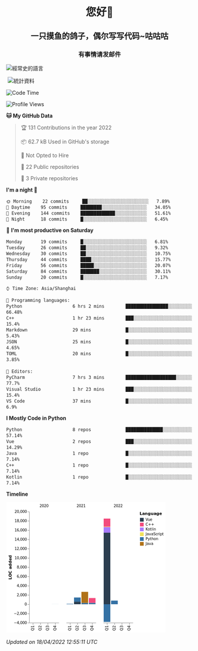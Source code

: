 

<!--
**kitUIN/kitUIN** is a ✨ _special_ ✨ repository because its `README.md` (this file) appears on your GitHub profile.

Here are some ideas to get you started:

- 🔭 I’m currently working on ...
- 🌱 I’m currently learning ...
- 👯 I’m looking to collaborate on ...
- 🤔 I’m looking for help with ...
- 💬 Ask me about ...
- 📫 How to reach me: ...
- 😄 Pronouns: ...
- ⚡ Fun fact: ...
-->
<h1 align="center">您好👋</h1>
<h2 align="center">一只摸鱼的鸽子，偶尔写写代码~咕咕咕</h2>
<h3 align="center">有事情请发邮件</h3>



<p><img align="center" src="https://github-readme-stats.vercel.app/api/top-langs?username=kitUIN&show_icons=true&theme=gruvbox&locale=cn&layout=compact" alt="經常史的語言" /></p>

<p>&nbsp;<img align="center" src="https://github-readme-stats.vercel.app/api?username=kitUIN&show_icons=true&theme=gruvbox&locale=cn" alt="統計資料" /></p>


<!--START_SECTION:waka-->
![Code Time](http://img.shields.io/badge/Code%20Time-478%20hrs%201%20min-blue)

![Profile Views](http://img.shields.io/badge/Profile%20Views-16-blue)

**🐱 My GitHub Data** 

> 🏆 131 Contributions in the year 2022
 > 
> 📦 62.7 kB Used in GitHub's storage 
 > 
> 🚫 Not Opted to Hire
 > 
> 📜 22 Public repositories 
 > 
> 🔑 3 Private repositories  
 > 
**I'm a night 🦉** 

```text
🌞 Morning    22 commits     ██░░░░░░░░░░░░░░░░░░░░░░░   7.89% 
🌆 Daytime    95 commits     ████████░░░░░░░░░░░░░░░░░   34.05% 
🌃 Evening    144 commits    █████████████░░░░░░░░░░░░   51.61% 
🌙 Night      18 commits     █░░░░░░░░░░░░░░░░░░░░░░░░   6.45%

```
📅 **I'm most productive on Saturday** 

```text
Monday       19 commits     █░░░░░░░░░░░░░░░░░░░░░░░░   6.81% 
Tuesday      26 commits     ██░░░░░░░░░░░░░░░░░░░░░░░   9.32% 
Wednesday    30 commits     ██░░░░░░░░░░░░░░░░░░░░░░░   10.75% 
Thursday     44 commits     ████░░░░░░░░░░░░░░░░░░░░░   15.77% 
Friday       56 commits     █████░░░░░░░░░░░░░░░░░░░░   20.07% 
Saturday     84 commits     ███████░░░░░░░░░░░░░░░░░░   30.11% 
Sunday       20 commits     █░░░░░░░░░░░░░░░░░░░░░░░░   7.17%

```


```text
⌚︎ Time Zone: Asia/Shanghai

💬 Programming languages: 
Python                   6 hrs 2 mins        ████████████████░░░░░░░░░   66.48% 
C++                      1 hr 23 mins        ███░░░░░░░░░░░░░░░░░░░░░░   15.4% 
Markdown                 29 mins             █░░░░░░░░░░░░░░░░░░░░░░░░   5.43% 
JSON                     25 mins             █░░░░░░░░░░░░░░░░░░░░░░░░   4.65% 
TOML                     20 mins             █░░░░░░░░░░░░░░░░░░░░░░░░   3.85%

📝 Editors: 
PyCharm                  7 hrs 3 mins        ███████████████████░░░░░░   77.7% 
Visual Studio            1 hr 23 mins        ███░░░░░░░░░░░░░░░░░░░░░░   15.4% 
VS Code                  37 mins             █░░░░░░░░░░░░░░░░░░░░░░░░   6.9%

```

**I Mostly Code in Python** 

```text
Python                   8 repos             ██████████████░░░░░░░░░░░   57.14% 
Vue                      2 repos             ███░░░░░░░░░░░░░░░░░░░░░░   14.29% 
Java                     1 repo              █░░░░░░░░░░░░░░░░░░░░░░░░   7.14% 
C++                      1 repo              █░░░░░░░░░░░░░░░░░░░░░░░░   7.14% 
Kotlin                   1 repo              █░░░░░░░░░░░░░░░░░░░░░░░░   7.14%

```


**Timeline**

![Chart not found](https://raw.githubusercontent.com/kitUIN/kitUIN/main/charts/bar_graph.png) 


 *Updated on 18/04/2022 12:55:11 UTC*
<!--END_SECTION:waka-->
